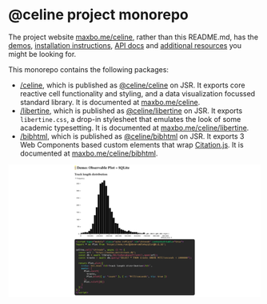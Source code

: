 # @celine project monorepo

The project website [maxbo.me/celine](https://maxbo.me/celine/), rather than this README.md, has the [demos](https://maxbo.me/celine/#demo), [installation instructions](https://maxbo.me/celine/#installation), [API docs](https://maxbo.me/celine/#api) and [additional resources](https://maxbo.me/celine/#resources) you might be looking for.

This monorepo contains the following packages:
- [/celine](https://github.com/MaxwellBo/celine/tree/master/celine), which is published as [@celine/celine](https://jsr.io/@celine/celine) on JSR. It exports core reactive cell functionality and styling, and a data visualization focussed standard library. It is documented at [maxbo.me/celine](https://maxbo.me/celine/).
- [/libertine](https://github.com/MaxwellBo/celine/tree/master/libertine), which is published as [@celine/libertine](https://jsr.io/@celine/libertine) on JSR. It exports `libertine.css`, a drop-in stylesheet that emulates the look of some academic typesetting. It is documented at [maxbo.me/celine/libertine](https://maxbo.me/celine/libertine).
- [/bibhtml](https://github.com/MaxwellBo/celine/tree/master/bibhtml), which is published as [@celine/bibhtml](https://jsr.io/@celine/bibhtml) on JSR. It exports 3 Web Components based custom elements that wrap [Citation.js](https://citation.js.org/). It is documented at [maxbo.me/celine/bibhtml](https://maxbo.me/celine/bibhtml).

![demo](og.png)
